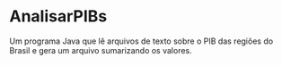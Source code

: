 # AnalisarPIBs
Um programa Java que lê arquivos de texto sobre o PIB das regiões do Brasil e gera um arquivo sumarizando os valores.

